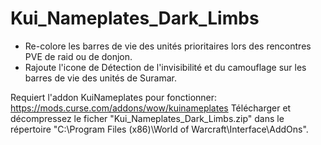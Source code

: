 # Kui_Nameplates_Dark_Limbs

- Re-colore les barres de vie des unités prioritaires lors des rencontres PVE de raid ou de donjon.
- Rajoute l'icone de Détection de l'invisibilité et du camouflage sur les barres de vie des unités de Suramar.

Requiert l'addon KuiNameplates pour fonctionner: https://mods.curse.com/addons/wow/kuinameplates
Télécharger et décompressez le ficher "Kui_Nameplates_Dark_Limbs.zip" dans le répertoire "C:\Program Files (x86)\World of Warcraft\Interface\AddOns".
